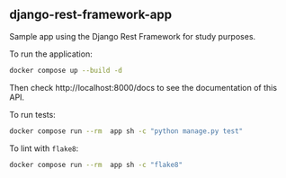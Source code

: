 ## django-rest-framework-app

Sample app using the Django Rest Framework for study purposes.

To run the application:

```bash
docker compose up --build -d
```

Then check http://localhost:8000/docs to see the documentation of this API.

To run tests:

```bash
docker compose run --rm  app sh -c "python manage.py test"
```

To lint with `flake8`:

```bash
docker compose run --rm  app sh -c "flake8"
```

